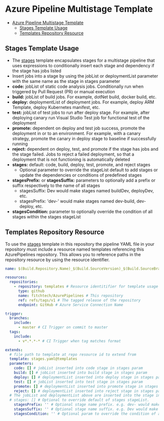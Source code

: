 # Azure Pipeline Multistage Template

- [Azure Pipeline Multistage Template](#azure-pipeline-multistage-template)
  - [Stages Template Usage](#stages-template-usage)
  - [Templates Repository Resource](#templates-repository-resource)

## Stages Template Usage

- The [stages](../stages.yaml) template encapsulates stages for a multistage pipeline that uses expressions to conditionally insert each stage and dependency if the stage has jobs listed
- Insert jobs into a stage by using the jobList or deploymentList parameter with the same name as the stage in stages parameter
- **code:** jobList of static code analysis jobs. Conditionally run when triggered by Pull Request (PR) or manual execution
- **build:** jobList of build jobs. For example, dotNet build, docker build, etc.
- **deploy:** deploymentList of deployment jobs. For example, deploy ARM Template, deploy Kubernetes manifest, etc.
- **test:** jobList of test jobs to run after deploy stage. For example, after deploying canary run Visual Studio Test job for functional test of the deployment
- **promote:** dependent on deploy and test job success, promote the deployment in or to an environment. For example, with a canary strategy, promote the canary in deploy stage to baseline if successfully running
- **reject:** dependent on deploy, test, and promote if the stage has jobs and the stage failed. Jobs to reject a failed deployment, so that a deployment that is not functioning is automatically deleted
- **stages:** default: code, build, deploy, test, promote, and reject stages
  - Optional parameter to override the stageList default to add stages or update the dependencies or conditions of predefined stages
- **stagesPrefix:** or **stagesSuffix:** parameters to optionally add a prefix or suffix respectively to the name of all stages
  - stagesSuffix: Dev would make stages named buildDev, deployDev, etc.
  - stagesPrefix: 'dev-' would make stages named dev-build, dev-deploy, etc.
- **stagesCondition:** parameter to optionally override the condition of all stages within the stages stageList

## Templates Repository Resource

To use the [stages](../stages.yaml) template in this repository the pipeline YAML file in your repository must include a resource named templates referencing this AzurePipelines repository. This allows you to reference paths in the repository resource by using the resource identifier.

```yaml
name: $(Build.Repository.Name)_$(Build.SourceVersion)_$(Build.SourceBranchName) # name is the format for $(Build.BuildNumber)

resources:
  repositories:
    - repository: templates # Resource identitifier for template usage
      type: github
      name: fitchtech/AzurePipelines # This repository
      ref: refs/tags/v1 # The tagged release of the repository
      endpoint: GitHub # Azure Service Connection Name

trigger:
  branches:
    include:
      - master # CI Trigger on commit to master
  tags:
    include:
      - v*.*.*-* # CI Trigger when tag matches format

extends:
  # file path to template at repo resource id to extend from
  template: stages.yaml@templates
  parameters:
    code: [] # jobList inserted into code stage in stages param
    build: [] # jobList inserted into build stage in stages param
    deploy: [] # deploymentList inserted into deploy stage in stages param
    test: [] # jobList inserted into test stage in stages param
    promote: [] # deploymentList inserted into promote stage in stages param
    reject: [] # deploymentList inserted into reject stage in stages param
  # The jobList and deploymentList above are inserted into the stage in stages matching the parameter name 
  # stages: [] # Optional to override default of stages stageList. 
    stagesPrefix: '' # Optional stage name prefix. e.g. dev- would make dev-build, dev-deploy, etc.
    stagesSuffix: '' # Optional stage name suffix. e.g. Dev would make buildDev, deployDev, etc.
    stagesCondition: '' # Optional param to override the condition of all stages
```
